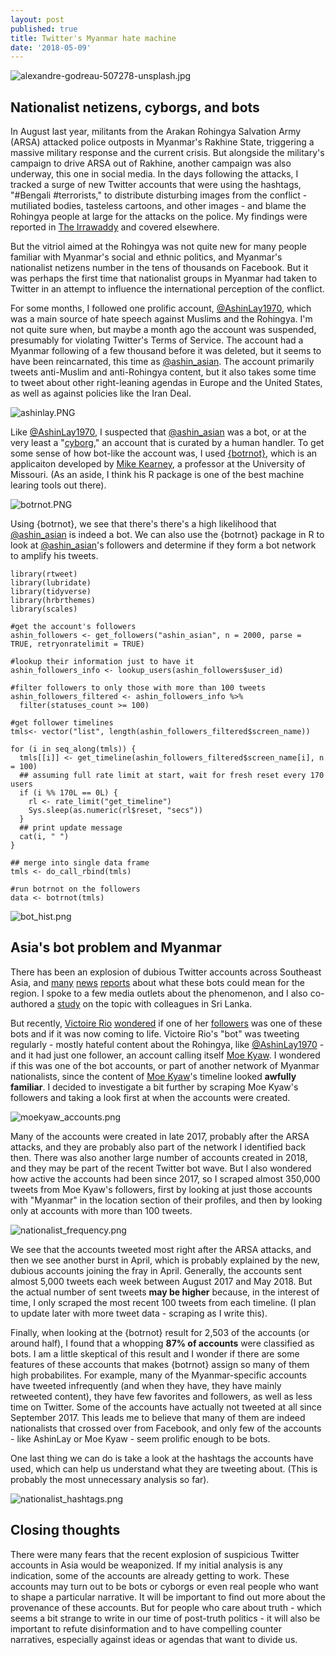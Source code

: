 ```yaml
---
layout: post
published: true
title: Twitter's Myanmar hate machine
date: '2018-05-09'
---
```

![alexandre-godreau-507278-unsplash.jpg]({{site.baseurl}}/img/alexandre-godreau-507278-unsplash.jpg)

## Nationalist netizens, cyborgs, and bots

In August last year, militants from the Arakan Rohingya Salvation Army (ARSA) attacked police outposts in Myanmar's Rakhine State, triggering a massive military response and the current crisis. But alongside the military's campaign to drive ARSA out of Rakhine, another campaign was also underway, this one in social media. In the days following the attacks, I tracked a surge of new Twitter accounts that were using the hashtags, "#Bengali #terrorists," to distribute disturbing images from the conflict - mutiliated bodies, tasteless cartoons, and other images - and blame the Rohingya people at large for the attacks on the police. My findings were reported in [The Irrawaddy](https://www.irrawaddy.com/news/soar-dubious-twitter-accounts-since-rakhine-attacks.html) and covered elsewhere. 

But the vitriol aimed at the Rohingya was not quite new for many people familiar with Myanmar's social and ethnic politics, and Myanmar's nationalist netizens number in the tens of thousands on Facebook. But it was perhaps the first time that nationalist groups in Myanmar had taken to Twitter in an attempt to influence the international perception of the conflict. 

For some months, I followed one prolific account, [@AshinLay1970](https://twitter.com/account/suspended), which was a main source of hate speech against Muslims and the Rohingya. I'm not quite sure when, but maybe a month ago the account was suspended, presumably for violating Twitter's Terms of Service. The account had a Myanmar following of a few thousand before it was deleted, but it seems to have been reincarnated, this time as [@ashin_asian](https://twitter.com/ashin_asian). The account primarily tweets anti-Muslim and anti-Rohingya content, but it also takes some time to tweet about other right-leaning agendas in Europe and the United States, as well as against policies like the Iran Deal. 

![ashinlay.PNG]({{site.baseurl}}/img/ashinlay.PNG)

Like [@AshinLay1970](https://twitter.com/account/suspended), I suspected that [@ashin_asian](https://twitter.com/ashin_asian) was a bot, or at the very least a "[cyborg](https://medium.com/@DFRLab/human-bot-or-cyborg-41273cdb1e17)," an account that is curated by a human handler. To get some sense of how bot-like the account was, I used [{botrnot}](https://mikewk.shinyapps.io/botornot/), which is an applicaiton developed by [Mike Kearney](https://twitter.com/kearneymw), a professor at the University of Missouri. (As an aside, I think his R package is one of the best machine learing tools out there). 

![botrnot.PNG]({{site.baseurl}}/img/botrnot.PNG)

Using {botrnot}, we see that there's there's a high likelihood that [@ashin_asian](https://twitter.com/ashin_asian) is indeed a bot. We can also use the {botrnot} package in R to look at [@ashin_asian](https://twitter.com/ashin_asian)'s followers and determine if they form a bot network to amplify his tweets. 

````{r}
library(rtweet)
library(lubridate)
library(tidyverse)
library(hrbrthemes)
library(scales)

#get the account's followers
ashin_followers <- get_followers("ashin_asian", n = 2000, parse = TRUE, retryonratelimit = TRUE)

#lookup their information just to have it
ashin_followers_info <- lookup_users(ashin_followers$user_id)

#filter followers to only those with more than 100 tweets
ashin_followers_filtered <- ashin_followers_info %>%
  filter(statuses_count >= 100)

#get follower timelines
tmls<- vector("list", length(ashin_followers_filtered$screen_name))

for (i in seq_along(tmls)) {
  tmls[[i]] <- get_timeline(ashin_followers_filtered$screen_name[i], n = 100)
  ## assuming full rate limit at start, wait for fresh reset every 170 users
  if (i %% 170L == 0L) {
    rl <- rate_limit("get_timeline")
    Sys.sleep(as.numeric(rl$reset, "secs"))
  }
  ## print update message
  cat(i, " ")
}

## merge into single data frame 
tmls <- do_call_rbind(tmls)

#run botrnot on the followers
data <- botrnot(tmls)
`````
![bot_hist.png]({{site.baseurl}}/img/bot_hist.png)

## Asia's bot problem and Myanmar
There has been an explosion of dubious Twitter accounts across Southeast Asia, and [many](http://www.dvb.no/news/flock-followers-descends-se-asias-twitter-users-real/80618) [news](https://www.straitstimes.com/asia/surge-in-anonymous-twitter-accounts-in-asia-sparks-bot-fears) [reports](http://time.com/5260832/malaysia-election-twitter-bots-social-media/) about what these bots could mean for the region. I spoke to a few media outlets about the phenomenon, and I also co-authored a [study](http://www.cpalanka.org/weaponising-280-characters-what-200000-tweets-and-4000-bots-tell-us-about-state-of-twitter-in-sri-lanka/) on the topic with colleagues in Sri Lanka.

But recently, [Victoire Rio](https://twitter.com/riovictoire) [wondered](https://twitter.com/riovictoire/status/992701434150895616) if one of her [followers](https://twitter.com/MkQ0V1sq1iDMAvx) was one of these bots and if it was now coming to life. Victoire Rio's "bot" was tweeting regularly - mostly hateful content about the Rohingya, like [@AshinLay1970](https://twitter.com/account/suspended) - and it had just one follower, an account calling itself [Moe Kyaw](https://twitter.com/moe13kyaw). I wondered if this was one of the bot accounts, or part of another  network of Myanmar nationalists, since the content of [Moe Kyaw](https://twitter.com/moe13kyaw)'s timeline looked **awfully familiar**. I decided to investigate a bit further by scraping Moe Kyaw's followers and taking a look first at when the accounts were created. 

![moekyaw_accounts.png]({{site.baseurl}}/img/moekyaw_accounts.png)

Many of the accounts were created in late 2017, probably after the ARSA attacks, and they are probably also part of the network I identified back then. There was also another large number of accounts created in 2018, and they may be part of the recent Twitter bot wave. But I also wondered how active the accounts had been since 2017, so I scraped almost 350,000 tweets from Moe Kyaw's followers, first by looking at just those accounts with "Myanmar" in the location section of their profiles, and then by looking only at accounts with more than 100 tweets. 

![nationalist_frequency.png]({{site.baseurl}}/img/nationalist_frequency.png)

We see that the accounts tweeted most right after the ARSA attacks, and then we see another burst in April, which is probably explained by the new, dubious accounts joining the fray in April. Generally, the accounts sent almost 5,000 tweets each week between August 2017 and May 2018. But the actual number of sent tweets **may be higher** because, in the interest of time, I only scraped the most recent 100 tweets from each timeline. (I plan to update later with more tweet data - scraping as I write this).

Finally, when looking at the {botrnot} result for 2,503 of the accounts (or around half), I found that a whopping **87% of accounts** were classified as bots. I am a little skeptical of this result and I wonder if there are some features of these accounts that makes {botrnot} assign so many of them high probabilites. For example, many of the Myanmar-specific accounts have tweeted infrequently (and when they have, they have mainly retweeted content), they have few favorites and followers, as well as less time on Twitter. Some of the accounts have actually not tweeted at all since September 2017. This leads me to believe that many of them are indeed nationalists that crossed over from Facebook, and only few of the accounts - like AshinLay or Moe Kyaw - seem prolific enough to be bots. 

One last thing we can do is take a look at the hashtags the accounts have used, which can help us understand what they are tweeting about. (This is probably the most unnecessary analysis so far). 

![nationalist_hashtags.png]({{site.baseurl}}/img/nationalist_hashtags.png)


## Closing thoughts
There were many fears that the recent explosion of suspicious Twitter accounts in Asia would be weaponized. If my initial analysis is any indication, some of the accounts are already getting to work. These accounts may turn out to be bots or cyborgs or even real people who want to shape a particular narrative. It will be important to find out more about the provenance of these accounts. But for people who care about truth - which seems a bit strange to write in our time of post-truth politics - it will also be important to refute disinformation and to have compelling counter narratives, especially against ideas or agendas that want to divide us.
